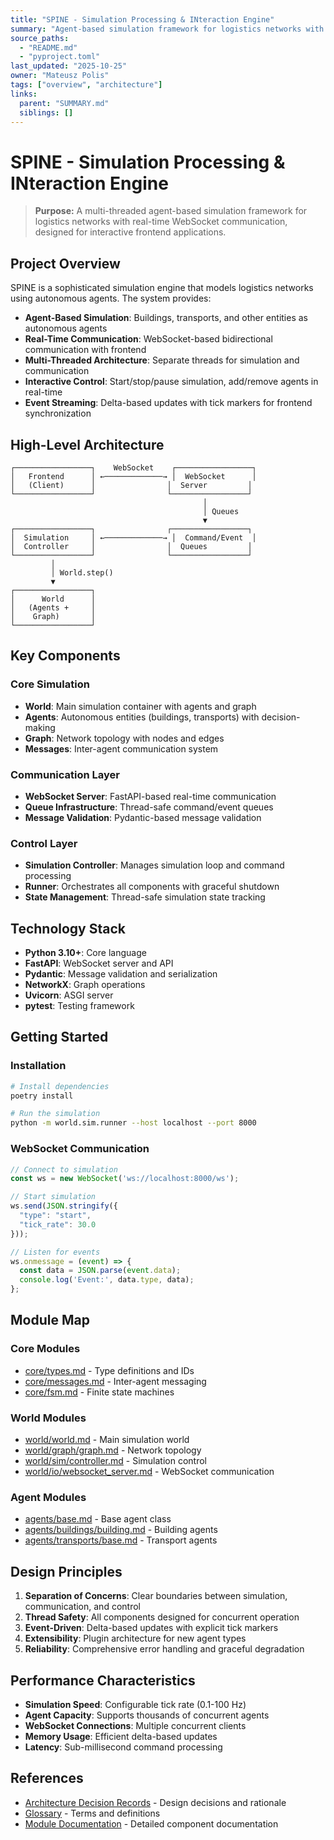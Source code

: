 ```yaml
---
title: "SPINE - Simulation Processing & INteraction Engine"
summary: "Agent-based simulation framework for logistics networks with real-time WebSocket communication and multi-threaded architecture."
source_paths:
  - "README.md"
  - "pyproject.toml"
last_updated: "2025-10-25"
owner: "Mateusz Polis"
tags: ["overview", "architecture"]
links:
  parent: "SUMMARY.md"
  siblings: []
---
```


# SPINE - Simulation Processing & INteraction Engine

> **Purpose:** A multi-threaded agent-based simulation framework for logistics networks with real-time WebSocket communication, designed for interactive frontend applications.

## Project Overview

SPINE is a sophisticated simulation engine that models logistics networks using autonomous agents. The system provides:

- **Agent-Based Simulation**: Buildings, transports, and other entities as autonomous agents
- **Real-Time Communication**: WebSocket-based bidirectional communication with frontend
- **Multi-Threaded Architecture**: Separate threads for simulation and communication
- **Interactive Control**: Start/stop/pause simulation, add/remove agents in real-time
- **Event Streaming**: Delta-based updates with tick markers for frontend synchronization

## High-Level Architecture

```
┌─────────────────┐    WebSocket    ┌─────────────────┐
│   Frontend      │ ←─────────────→ │  WebSocket      │
│   (Client)      │                │  Server         │
└─────────────────┘                └─────────────────┘
                                           │
                                           │ Queues
                                           ▼
┌─────────────────┐                ┌─────────────────┐
│  Simulation     │ ←─────────────→ │  Command/Event  │
│  Controller     │                │  Queues         │
└─────────────────┘                └─────────────────┘
         │
         │ World.step()
         ▼
┌─────────────────┐
│      World      │
│   (Agents +     │
│    Graph)       │
└─────────────────┘
```

## Key Components

### Core Simulation
- **World**: Main simulation container with agents and graph
- **Agents**: Autonomous entities (buildings, transports) with decision-making
- **Graph**: Network topology with nodes and edges
- **Messages**: Inter-agent communication system

### Communication Layer
- **WebSocket Server**: FastAPI-based real-time communication
- **Queue Infrastructure**: Thread-safe command/event queues
- **Message Validation**: Pydantic-based message validation

### Control Layer
- **Simulation Controller**: Manages simulation loop and command processing
- **Runner**: Orchestrates all components with graceful shutdown
- **State Management**: Thread-safe simulation state tracking

## Technology Stack

- **Python 3.10+**: Core language
- **FastAPI**: WebSocket server and API
- **Pydantic**: Message validation and serialization
- **NetworkX**: Graph operations
- **Uvicorn**: ASGI server
- **pytest**: Testing framework

## Getting Started

### Installation
```bash
# Install dependencies
poetry install

# Run the simulation
python -m world.sim.runner --host localhost --port 8000
```

### WebSocket Communication
```javascript
// Connect to simulation
const ws = new WebSocket('ws://localhost:8000/ws');

// Start simulation
ws.send(JSON.stringify({
  "type": "start",
  "tick_rate": 30.0
}));

// Listen for events
ws.onmessage = (event) => {
  const data = JSON.parse(event.data);
  console.log('Event:', data.type, data);
};
```

## Module Map

### Core Modules
- [core/types.md](modules/core/types.md) - Type definitions and IDs
- [core/messages.md](modules/core/messages.md) - Inter-agent messaging
- [core/fsm.md](modules/core/fsm.md) - Finite state machines

### World Modules
- [world/world.md](modules/world/world.md) - Main simulation world
- [world/graph/graph.md](modules/world/graph/graph.md) - Network topology
- [world/sim/controller.md](modules/world/sim/controller.md) - Simulation control
- [world/io/websocket_server.md](modules/world/io/websocket_server.md) - WebSocket communication

### Agent Modules
- [agents/base.md](modules/agents/base.md) - Base agent class
- [agents/buildings/building.md](modules/agents/buildings/building.md) - Building agents
- [agents/transports/base.md](modules/agents/transports/base.md) - Transport agents

## Design Principles

1. **Separation of Concerns**: Clear boundaries between simulation, communication, and control
2. **Thread Safety**: All components designed for concurrent operation
3. **Event-Driven**: Delta-based updates with explicit tick markers
4. **Extensibility**: Plugin architecture for new agent types
5. **Reliability**: Comprehensive error handling and graceful degradation

## Performance Characteristics

- **Simulation Speed**: Configurable tick rate (0.1-100 Hz)
- **Agent Capacity**: Supports thousands of concurrent agents
- **WebSocket Connections**: Multiple concurrent clients
- **Memory Usage**: Efficient delta-based updates
- **Latency**: Sub-millisecond command processing

## References

- [Architecture Decision Records](adr/) - Design decisions and rationale
- [Glossary](glossary.md) - Terms and definitions
- [Module Documentation](modules/) - Detailed component documentation
